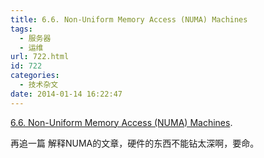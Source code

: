 ```yaml
---
title: 6.6. Non-Uniform Memory Access (NUMA) Machines
tags:
  - 服务器
  - 运维
url: 722.html
id: 722
categories:
  - 技术杂文
date: 2014-01-14 16:22:47
---
```


[6.6. Non-Uniform Memory Access (NUMA) Machines](http://www.fmslib.com/fmsman/doc/numa.html).

再追一篇 解释NUMA的文章，硬件的东西不能钻太深啊，要命。